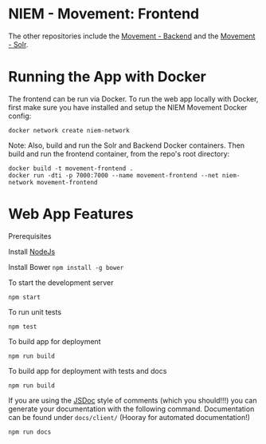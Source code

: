 NIEM - Movement: Frontend
=====================

The other repositories include the [Movement - Backend](https://github.com/NIEM/movement-backend) and the [Movement - Solr](https://github.com/NIEM/movement-solr).

# Running the App with Docker

The frontend can be run via Docker. To run the web app locally with Docker, first make sure you have installed and setup the NIEM Movement Docker config:
```
docker network create niem-network
```

Note: Also, build and run the Solr and Backend Docker containers. Then build and run the frontend container, from the repo's root directory:
```
docker build -t movement-frontend .
docker run -dti -p 7000:7000 --name movement-frontend --net niem-network movement-frontend
```


# Web App Features

Prerequisites

Install [NodeJs](https://nodejs.org/)

Install Bower ```npm install -g bower```

To start the development server

```
npm start
```

To run unit tests

```
npm test
```

To build app for deployment

```
npm run build
```

To build app for deployment with tests and docs

```
npm run build
```

If you are using the [JSDoc](http://usejsdoc.org/) style of comments (which you should!!!) you can generate your documentation with the following command. Documentation can be found under `docs/client/` (Hooray  for automated documentation!)

```
npm run docs
```

